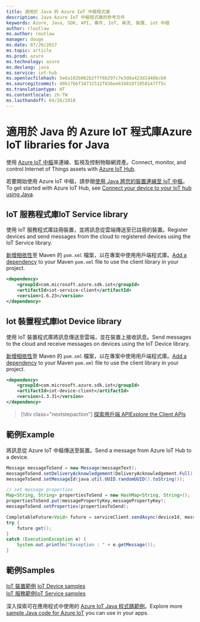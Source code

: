 ```yaml
---
title: 適用於 Java 的 Azure IoT 中樞程式庫
description: Java Azure IoT 中樞程式庫的參考文件
keywords: Azure, Java, SDK, API, 事件, IoT, 串流, 裝置, iot 中樞
author: rloutlaw
ms.author: routlaw
manager: douge
ms.date: 07/20/2017
ms.topic: article
ms.prod: azure
ms.technology: azure
ms.devlang: java
ms.service: iot-hub
ms.openlocfilehash: 5e6a102b062b2fff6b297c7e3dda423d1448bcb0
ms.sourcegitcommit: 49b17bbf34732512f836ee634818f1058147ff5c
ms.translationtype: HT
ms.contentlocale: zh-TW
ms.lasthandoff: 04/26/2018
---
```

# <a name="azure-iot-libraries-for-java"></a><span data-ttu-id="ddde1-104">適用於 Java 的 Azure IoT 程式庫</span><span class="sxs-lookup"><span data-stu-id="ddde1-104">Azure IoT libraries for Java</span></span>

<span data-ttu-id="ddde1-105">使用 [Azure IoT 中樞](https://docs.microsoft.com/azure/iot-hub/iot-hub-what-is-iot-hub)來連線、監視及控制物聯網資產。</span><span class="sxs-lookup"><span data-stu-id="ddde1-105">Connect, monitor, and control Internet of Things assets with [Azure IoT Hub](https://docs.microsoft.com/azure/iot-hub/iot-hub-what-is-iot-hub).</span></span>

<span data-ttu-id="ddde1-106">若要開始使用 Azure IoT 中樞，請參閱[使用 Java 將您的裝置連線至 IoT 中樞](/azure/iot-hub/iot-hub-java-java-getstarted)。</span><span class="sxs-lookup"><span data-stu-id="ddde1-106">To get started with Azure IoT Hub, see [Connect your device to your IoT hub using Java](/azure/iot-hub/iot-hub-java-java-getstarted).</span></span>

## <a name="iot-service-library"></a><span data-ttu-id="ddde1-107">IoT 服務程式庫</span><span class="sxs-lookup"><span data-stu-id="ddde1-107">IoT Service library</span></span>

<span data-ttu-id="ddde1-108">使用 IoT 服務程式庫註冊裝置，並將訊息從雲端傳送至已註冊的裝置。</span><span class="sxs-lookup"><span data-stu-id="ddde1-108">Register devices and send messages from the cloud to registered devices using the IoT Service library.</span></span>

<span data-ttu-id="ddde1-109">[新增相依性](https://maven.apache.org/guides/getting-started/index.html#How_do_I_use_external_dependencies)至 Maven 的 `pom.xml` 檔案，以在專案中使用用戶端程式庫。</span><span class="sxs-lookup"><span data-stu-id="ddde1-109">[Add a dependency](https://maven.apache.org/guides/getting-started/index.html#How_do_I_use_external_dependencies) to your Maven `pom.xml` file to use the client library in your project.</span></span>  

```XML
<dependency>
    <groupId>com.microsoft.azure.sdk.iot</groupId>
    <artifactId>iot-service-client</artifactId>
    <version>1.6.23</version>
</dependency>
```   

## <a name="iot-device-library"></a><span data-ttu-id="ddde1-110">Iot 裝置程式庫</span><span class="sxs-lookup"><span data-stu-id="ddde1-110">Iot Device library</span></span>

<span data-ttu-id="ddde1-111">使用 IoT 裝置程式庫將訊息傳送至雲端，並在裝置上接收訊息。</span><span class="sxs-lookup"><span data-stu-id="ddde1-111">Send messages to the cloud and receive messages on devices using the IoT Device library.</span></span>

<span data-ttu-id="ddde1-112">[新增相依性](https://maven.apache.org/guides/getting-started/index.html#How_do_I_use_external_dependencies)至 Maven 的 `pom.xml` 檔案，以在專案中使用用戶端程式庫。</span><span class="sxs-lookup"><span data-stu-id="ddde1-112">[Add a dependency](https://maven.apache.org/guides/getting-started/index.html#How_do_I_use_external_dependencies) to your Maven `pom.xml` file to use the client library in your project.</span></span>  

```XML
<dependency>
    <groupId>com.microsoft.azure.sdk.iot</groupId>
    <artifactId>iot-device-client</artifactId>
    <version>1.3.31</version>
</dependency>
```

> [!div class="nextstepaction"]
> [<span data-ttu-id="ddde1-113">探索用戶端 API</span><span class="sxs-lookup"><span data-stu-id="ddde1-113">Explore the Client APIs</span></span>](/java/api/overview/azure/iot/client)   

## <a name="example"></a><span data-ttu-id="ddde1-114">範例</span><span class="sxs-lookup"><span data-stu-id="ddde1-114">Example</span></span>

<span data-ttu-id="ddde1-115">將訊息從 Azure IoT 中樞傳送至裝置。</span><span class="sxs-lookup"><span data-stu-id="ddde1-115">Send a message from Azure IoT Hub to a device.</span></span>

```java
Message messageToSend = new Message(messageText);
messageToSend.setDeliveryAcknowledgement(DeliveryAcknowledgement.Full);
messageToSend.setMessageId(java.util.UUID.randomUUID().toString());

// set message properties
Map<String, String> propertiesToSend = new HashMap<String, String>();
propertiesToSend.put(messagePropertyKey,messagePropertyKey);
messageToSend.setProperties(propertiesToSend);

CompletableFuture<Void> future = serviceClient.sendAsync(deviceId, messageToSend);
try {
    future.get();
}
catch (ExecutionException e) {
    System.out.println("Exception : " + e.getMessage());
}
```


## <a name="samples"></a><span data-ttu-id="ddde1-116">範例</span><span class="sxs-lookup"><span data-stu-id="ddde1-116">Samples</span></span>

<span data-ttu-id="ddde1-117">[IoT 裝置範例](https://github.com/Azure/azure-iot-sdk-java/tree/master/device/iot-device-samples)   </span><span class="sxs-lookup"><span data-stu-id="ddde1-117">[IoT Device samples](https://github.com/Azure/azure-iot-sdk-java/tree/master/device/iot-device-samples)   </span></span>  
[<span data-ttu-id="ddde1-118">IoT 服務範例</span><span class="sxs-lookup"><span data-stu-id="ddde1-118">IoT Service samples</span></span>](https://github.com/Azure/azure-iot-sdk-java/tree/master/service/iot-service-samples)

<span data-ttu-id="ddde1-119">深入探索可在應用程式中使用的 [Azure IoT Java 程式碼範例](https://azure.microsoft.com/resources/samples/?platform=java&term=iot)。</span><span class="sxs-lookup"><span data-stu-id="ddde1-119">Explore more [sample Java code for Azure IoT](https://azure.microsoft.com/resources/samples/?platform=java&term=iot) you can use in your apps.</span></span>
